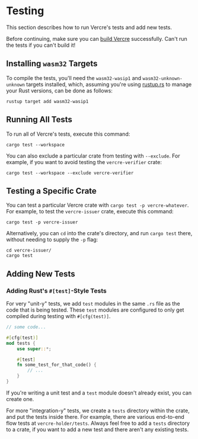 # Testing

This section describes how to run Vercre's tests and add new tests.

Before continuing, make sure you can [build Vercre](./building.md) successfully. Can't run the tests if you
can't build it!

## Installing `wasm32` Targets

To compile the tests, you'll need the `wasm32-wasip1` and
`wasm32-unknown-unknown` targets installed, which, assuming you're using
[rustup.rs](https://rustup.rs) to manage your Rust versions, can be done as
follows:

```shell
rustup target add wasm32-wasip1
```

## Running All Tests

To run all of Vercre's tests, execute this command:

```shell
cargo test --workspace
```

You can also exclude a particular crate from testing with `--exclude`. For
example, if you want to avoid testing the `vercre-verifier` crate:

```shell
cargo test --workspace --exclude vercre-verifier
```

## Testing a Specific Crate

You can test a particular Vercre crate with `cargo test -p
vercre-whatever`. For example, to test the `vercre-issuer` crate, execute
this command:

```shell
cargo test -p vercre-issuer
```

Alternatively, you can `cd` into the crate's directory, and run `cargo test`
there, without needing to supply the `-p` flag:

```shell
cd vercre-issuer/
cargo test
```

## Adding New Tests

### Adding Rust's `#[test]`-Style Tests

For very "unit-y" tests, we add `test` modules in the same `.rs` file as the
code that is being tested. These `test` modules are configured to only get
compiled during testing with `#[cfg(test)]`.

```rust
// some code...

#[cfg(test)]
mod tests {
    use super::*;

    #[test]
    fn some_test_for_that_code() {
        // ...
    }
}
```

If you're writing a unit test and a `test` module doesn't already exist, you can
create one.

For more "integration-y" tests, we create a `tests` directory within the crate,
and put the tests inside there. For example, there are various end-to-end flow tests at `vercre-holder/tests`. Always feel free to
add a `tests` directory to a crate, if you want to add a new test and there
aren't any existing tests.

